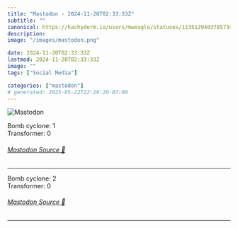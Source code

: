 ```yaml
---
title: "Mastodon - 2024-11-20T02:33:33Z"
subtitle: ""
canonical: https://hachyderm.io/users/mweagle/statuses/113512940378573487
description:
image: "/images/mastodon.png"

date: 2024-11-20T02:33:33Z
lastmod: 2024-11-20T02:33:33Z
image: ""
tags: ["Social Media"]

categories: ["mastodon"]
# generated: 2025-05-22T22:29:20-07:00
---
```

![Mastodon](/images/mastodon.png)

<p>Bomb cyclone: 1<br />Transformer: 0</p>


###### [Mastodon Source 🐘](https://hachyderm.io/@mweagle/113512940378573487)

___

<p>Bomb cyclone: 2<br />Transformer: 0</p>


###### [Mastodon Source 🐘](https://hachyderm.io/@mweagle/113513089146352412)

___
